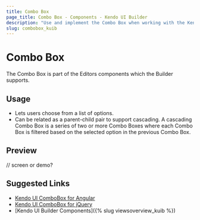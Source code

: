 ```yaml
---
title: Combo Box
page_title: Combo Box - Components - Kendo UI Builder
description: "Use and implement the Combo Box when working with the Kendo UI Builder tool for creating and managing Angular and AngularJS-based web applications."
slug: combobox_kuib
---
```


# Combo Box

The Combo Box is part of the Editors components which the Builder supports.

## Usage

* Lets users choose from a list of options.
* Can be related as a parent-child pair to support cascading. A cascading Combo Box is a series of two or more Combo Boxes where each Combo Box is filtered based on the selected option in the previous Combo Box.

## Preview

// screen or demo?

## Suggested Links

* [Kendo UI ComboBox for Angular](https://www.telerik.com/kendo-angular-ui/components/charts/series-types/area/)
* [Kendo UI ComboBox for jQuery](https://www.telerik.com/kendo-angular-ui/components/dropdowns/combobox/)
* [Kendo UI Builder Components]({% slug viewsoverview_kuib %})
